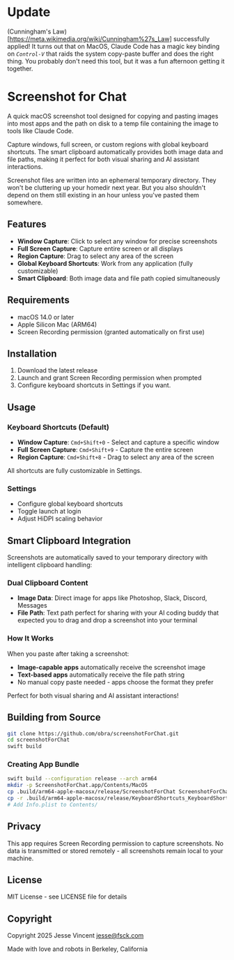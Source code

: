 # Update

(Cunningham's Law)[https://meta.wikimedia.org/wiki/Cunningham%27s_Law] successfully applied! It turns out that on MacOS, Claude Code has a magic key binding on *`Control-V`* that raids the system copy-paste buffer and does the right thing. You probably don't need this tool, but it was a fun afternoon getting it together.

# Screenshot for Chat

A quick macOS screenshot tool designed for copying and pasting images into most apps and the path on disk to a temp file containing the image to tools like Claude Code.

Capture windows, full screen, or custom regions with global keyboard shortcuts. The smart clipboard automatically provides both image data and file paths, making it perfect for both visual sharing and AI assistant interactions.

Screenshot files are written into an ephemeral temporary directory. They won't be cluttering up your homedir next year. But you also shouldn't depend on them still existing in an hour unless you've pasted them somewhere.

## Features

- **Window Capture**: Click to select any window for precise screenshots
- **Full Screen Capture**: Capture entire screen or all displays
- **Region Capture**: Drag to select any area of the screen
- **Global Keyboard Shortcuts**: Work from any application (fully customizable)
- **Smart Clipboard**: Both image data and file path copied simultaneously

## Requirements

- macOS 14.0 or later
- Apple Silicon Mac (ARM64)
- Screen Recording permission (granted automatically on first use)

## Installation

1. Download the latest release
3. Launch and grant Screen Recording permission when prompted
4. Configure keyboard shortcuts in Settings if you want. 

## Usage

### Keyboard Shortcuts (Default)

- **Window Capture**: `Cmd+Shift+0` - Select and capture a specific window
- **Full Screen Capture**: `Cmd+Shift+9` - Capture the entire screen
- **Region Capture**: `Cmd+Shift+8` - Drag to select any area of the screen

All shortcuts are fully customizable in Settings.

### Settings

- Configure global keyboard shortcuts
- Toggle launch at login
- Adjust HiDPI scaling behavior

## Smart Clipboard Integration

Screenshots are automatically saved to your temporary directory with intelligent clipboard handling:

### Dual Clipboard Content
- **Image Data**: Direct image for apps like Photoshop, Slack, Discord, Messages
- **File Path**: Text path perfect for sharing with your AI coding buddy that expected you to drag and drop a screenshot into your terminal

### How It Works
When you paste after taking a screenshot:
- **Image-capable apps** automatically receive the screenshot image
- **Text-based apps** automatically receive the file path string
- No manual copy paste needed - apps choose the format they prefer

Perfect for both visual sharing and AI assistant interactions!

## Building from Source

```bash
git clone https://github.com/obra/screenshotForChat.git
cd screenshotForChat
swift build
```

### Creating App Bundle

```bash
swift build --configuration release --arch arm64
mkdir -p ScreenshotForChat.app/Contents/MacOS
cp .build/arm64-apple-macosx/release/ScreenshotForChat ScreenshotForChat.app/Contents/MacOS/
cp -r .build/arm64-apple-macosx/release/KeyboardShortcuts_KeyboardShortcuts.bundle ScreenshotForChat.app/Contents/
# Add Info.plist to Contents/
```

## Privacy

This app requires Screen Recording permission to capture screenshots. No data is transmitted or stored remotely - all screenshots remain local to your machine.

## License

MIT License - see LICENSE file for details

## Copyright

Copyright 2025 Jesse Vincent <jesse@fsck.com>

Made with love and robots in Berkeley, California
